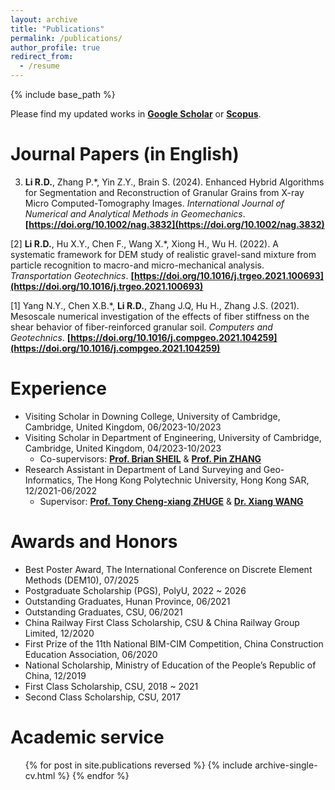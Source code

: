 ```yaml
---
layout: archive
title: "Publications"
permalink: /publications/
author_profile: true
redirect_from:
  - /resume
---
```


{% include base_path %}

Please find my updated works in **[Google Scholar](https://scholar.google.com/citations?user=F7lRN-0AAAAJ&hl=zh-CN)** or **[Scopus](https://www.scopus.com/authid/detail.uri?origin=resultslist&authorId=57223237262&zone=)**.

Journal Papers (in English)
======

 3. **Li R.D.**, Zhang P.\*, Yin Z.Y., Brain S. (2024). Enhanced Hybrid Algorithms for Segmentation and Reconstruction of Granular Grains from X-ray Micro Computed-Tomography Images. *International Journal of Numerical and Analytical Methods in Geomechanics*.
  **[https://doi.org/10.1002/nag.3832](https://doi.org/10.1002/nag.3832)**

[2] **Li R.D.**, Hu X.Y., Chen F., Wang X.\*, Xiong H., Wu H. (2022). A systematic framework for DEM study of realistic gravel-sand mixture from particle recognition to macro-and micro-mechanical analysis. *Transportation Geotechnics*.
  **[https://doi.org/10.1016/j.trgeo.2021.100693](https://doi.org/10.1016/j.trgeo.2021.100693)**
  
[1] Yang N.Y., Chen X.B.\*, **Li R.D.**, Zhang J.Q, Hu H., Zhang J.S. (2021). Mesoscale numerical investigation of the effects of fiber stiffness on the shear behavior of fiber-reinforced granular soil. *Computers and Geotechnics*.
   **[https://doi.org/10.1016/j.compgeo.2021.104259](https://doi.org/10.1016/j.compgeo.2021.104259)**
<div class="scite-badge"
     data-doi="10.1016/j.compgeo.2021.104259"
     data-layout="vertical"
     data-show-zero="false"
     data-small="false"
     data-show-labels="false"
     data-tally-show="true">
</div>
<script async type="application/javascript" src="/cdn_scite_ai/badge/scite-badge-latest.min.js">
</script>


Experience
======
* Visiting Scholar in  Downing College, University of Cambridge, Cambridge, United Kingdom, 06/2023-10/2023
* Visiting Scholar in Department of Engineering, University of Cambridge, Cambridge, United Kingdom, 04/2023-10/2023
  * Co-supervisors: **[Prof. Brian SHEIL](https://dcu-group.co.uk/team/brian/)** & **[Prof. Pin ZHANG](https://pinzhang3.github.io/people/)**
* Research Assistant in Department of Land Surveying and Geo-Informatics, The Hong Kong Polytechnic University, Hong Kong SAR, 12/2021-06/2022
  * Supervisor: **[Prof. Tony Cheng-xiang ZHUGE](https://thetipteam.wixstudio.com/website)** & **[Dr. Xiang WANG](https://www.researchgate.net/profile/Xiang-Wang-74)**
  
Awards and Honors
======
* Best Poster Award, The International Conference on Discrete Element Methods (DEM10), 07/2025
* Postgraduate Scholarship (PGS), PolyU, 2022 ~ 2026
* Outstanding Graduates, Hunan Province, 06/2021
* Outstanding Graduates, CSU, 06/2021
* China Railway First Class Scholarship, CSU & China Railway Group Limited, 12/2020
* First Prize of the 11th National BIM-CIM Competition, China Construction Education Association, 06/2020
* National Scholarship, Ministry of Education of the People’s Republic of China, 12/2019
* First Class Scholarship, CSU, 2018 ~ 2021
* Second Class Scholarship, CSU, 2017

Academic service
======
  <ul>{% for post in site.publications reversed %}
    {% include archive-single-cv.html %}
  {% endfor %}</ul>
